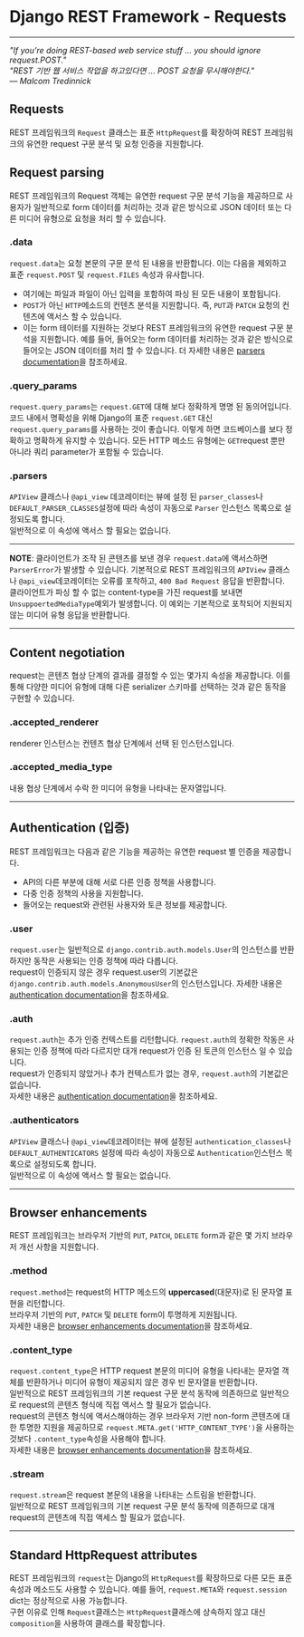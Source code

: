 # Django REST Framework - Requests

---
_"If you're doing REST-based web service stuff ... you should ignore request.POST."   
"REST 기반 웹 서비스 작업을 하고있다면 ... POST 요청을 무시해야한다."  
— Malcom Tredinnick_


## Requests

REST 프레임워크의 `Request` 클래스는 표준 `HttpRequest`를 확장하여 REST 프레임워크의 유연한 request 구문 분석 및 요청 인증을 지원합니다.

## Request parsing
REST 프레임워크의 Request 객체는 유연한 request 구문 분석 기능을 제공하므로 사용자가 일반적으로 form 데이터를 처리하는 것과 같은 방식으로 JSON 데이터 또는 다른 미디어 유형으로 요청을 처리 할 수 ​​있습니다.

### .data
`request.data`는 요청 본문의 구문 분석 된 내용을 반환합니다. 이는 다음을 제외하고 표준 `request.POST` 및 `request.FILES` 속성과 유사합니다.

- 여기에는 파일과 파일이 아닌 입력을 포함하여 파싱 된 모든 내용이 포함됩니다.
- `POST`가 아닌 `HTTP`메소드의 컨텐츠 분석을 지원합니다. 즉, `PUT`과 `PATCH` 요청의 컨텐츠에 액서스 할 수 있습니다.
- 이는 form 테이터를 지원하는 것보다 REST 프레임워크의 유연한 request 구문 분석을 지원합니다. 예를 들어, 들어오는 form 데이터를 처리하는 것과 같은 방식으로 들어오는 JSON 데이터를 처리 할 수 있습니다.
더 자세한 내용은 [parsers documentation](http://www.django-rest-framework.org/api-guide/parsers/)을 참조하세요.

### .query_params
`request.query_params`는 `request.GET`에 대해 보다 정확하게 명명 된 동의어입니다.  
코드 내에서 명확성을 위해 Django의 표준 `request.GET` 대신 `request.query_params`를 사용하는 것이 좋습니다. 이렇게 하면  코드베이스를 보다 정확하고 명확하게 유지할  수 있습니다. 모든 HTTP 메소드 유형에는 `GET`request 뿐만 아니라 쿼리 parameter가 포함될 수 있습니다.

### .parsers
`APIView` 클래스나 `@api_view` 데코레이터는 뷰에 설정 된 `parser_classes`나 `DEFAULT_PARSER_CLASSES`설정에 따라 속성이 자동으로 `Parser` 인스턴스 목록으로 설정되도록 합니다.  
일반적으로 이 속성에 액서스 할 필요는 없습니다.

---
**NOTE**: 클라이언트가 조작 된 콘텐츠를 보낸 경우 `request.data`에 액서스하면  `ParserError`가 발생할 수 있습니다. 기본적으로 REST 프레임워크의 `APIView` 클래스나 `@api_view`데코레이터는 오류를 포착하고, `400 Bad Request` 응답을 반환합니다.  
클라이언트가 파싱 할 수 없는 content-type을 가진 request를 보내면 `UnsuppoertedMediaType`예외가 발생합니다. 이 예외는 기본적으로 포착되어 지원되지 않는 미디어 유형 응답을 반환합니다.

---

## Content negotiation
request는 콘텐츠 협상 단계의 결과를 결정할 수 있는 몇가지 속성을 제공합니다. 이를 통해 다양한 미디어 유형에 대해 다른 serializer 스키마를 선택하는 것과 같은 동작을 구현할 수 있습니다.

### .accepted_renderer
renderer 인스턴스는 컨텐츠 협상 단계에서 선택 된 인스턴스입니다.

### .accepted_media_type
내용 협상 단계에서 수락 한 미디어 유형을 나타내는 문자열입니다.

---

## Authentication (입증)
REST 프레임워크는 다음과 같은 기능을 제공하는 유연한 request 별 인증을 제공합니다.

- API의 다른 부분에 대해 서로 다른 인증 정책을 사용합니다.
- 다중 인증 정책의 사용을 지원합니다.
- 들어오는 request와 관련된 사용자와 토큰 정보를 제공합니다.

### .user
`request.user`는 일반적으로 `django.contrib.auth.models.User`의 인스턴스를 반환하지만 동작은 사용되는 인증 정책에 따라 다릅니다.  
request이 인증되지 않은 경우 request.user의 기본값은 `django.contrib.auth.models.AnonymousUser`의 인스턴스입니다.
자세한 내용은 [authentication documentation](http://www.django-rest-framework.org/api-guide/authentication/)을 참조하세요.

### .auth
`request.auth`는 추가 인증 컨텍스트를 리턴합니다. `request.auth`의 정확한 작동은 사용되는 인증 정책에 따라 다르지만 대개 request가 인증 된 토큰의 인스턴스 일 수 있습니다.  
request가 인증되지 않았거나 추가 컨텍스트가 없는 경우, `request.auth`의 기본값은 없습니다.  
자세한 내용은 [authentication documentation](http://www.django-rest-framework.org/api-guide/authentication/)을 참조하세요.

### .authenticators
`APIView` 클래스나 `@api_view`데코레이터는 뷰에 설정된 `authentication_classes`나 `DEFAULT_AUTHENTICATORS` 설정에 따라 속성이 자동으로 `Authentication`인스턴스 목록으로 설정되도록 합니다.  
일반적으로 이 속성에 액서스 할 필요는 없습니다.

---

## Browser enhancements
REST 프레임워크는 브라우저 기반의 `PUT`, `PATCH`, `DELETE` form과 같은 몇 가지 브라우저 개선 사항을 지원합니다.

### .method
`request.method`는 request의 HTTP 메소드의 **uppercased**(대문자)로 된 문자열 표현을 리턴합니다.  
브라우저 기반의 `PUT`, `PATCH` 및 `DELETE` form이 투명하게 지원됩니다.  
자세한 내용은 [browser enhancements documentation](http://www.django-rest-framework.org/topics/browser-enhancements/)을 참조하세요.

### .content_type
`request.content_type`은 HTTP request 본문의 미디어 유형을 나타내는 문자열 객체를 반환하거나 미디어 유형이 제공되지 않은 경우 빈 문자열을 반환합니다.  
일반적으로 REST 프레임워크의 기본 request 구문 분석 동작에 의존하므로 일반적으로 request의 콘텐츠 형식에 직접 액서스 할 필요가 없습니다.  
request의 콘텐츠 형식에 액서스해야하는 경우 브라우저 기반 non-form 콘텐츠에 대한 투명한 지원을 제공하므로 `request.META.get('HTTP_CONTENT_TYPE')`을 사용하는 것보다 `.content_type`속성을 사용해야 합니다.  
자세한 내용은 [browser enhancements documentation](http://www.django-rest-framework.org/topics/browser-enhancements/)을 참조하세요.

### .stream
`request.stream`은 request 본문의 내용을 나타내는 스트림을 반환합니다.  
일반적으로 REST 프레임워크의 기본 request 구문 분석 동작에 의존하므로 대개 request의 콘텐츠에 직접 액세스 할 필요가 없습니다.

---

## Standard HttpRequest attributes
REST 프레임워크의 `request`는 Django의 `HttpRequest`를 확장하므로 다른 모든 표준 속성과 메소드도 사용할 수 있습니다. 예를 들어, `request.META`와 `request.session` dict는 정상적으로 사용 가능합니다.  
구현 이유로 인해 `Request`클래스는 `HttpRequest`클래스에 상속하지 않고 대신 `composition`을 사용하여 클래스를 확장합니다.

